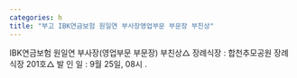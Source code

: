 ```yaml
---
categories: h
title: "부고 IBK연금보험 원일연 부사장영업부문 부문장 부친상"
---
```

IBK연금보험 원일연 부사장(영업부문 부문장) 부친상△ 장례식장 : 합천추모공원 장례식장 201호△ 발 인 일 : 9월 25일, 08시 .